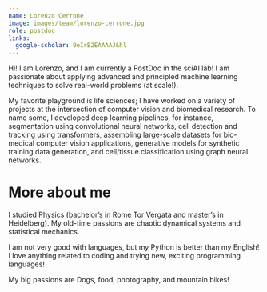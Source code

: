 ```yaml
---
name: Lorenzo Cerrone
image: images/team/lorenzo-cerrone.jpg
role: postdoc
links:
  google-scholar: 0eIrB2EAAAAJ&hl
---
```


Hi! I am Lorenzo, and I am currently a PostDoc in the sciAI lab!
I am passionate about applying advanced and principled machine learning techniques to solve real-world problems (at scale!).

 My favorite playground is life sciences; I have worked on a variety of projects at the intersection of computer vision and biomedical research. To name some, I developed deep learning pipelines, for instance, segmentation using convolutional neural networks, cell detection and tracking using transformers, assembling large-scale datasets for bio-medical computer vision applications, generative models for synthetic training data generation, and cell/tissue classification using graph neural networks. 
 
# More about me 
I studied Physics (bachelor’s in Rome Tor Vergata and master’s in Heidelberg). My old-time passions are chaotic dynamical systems and statistical mechanics.

I am not very good with languages, but my Python is better than my English! I love anything related to coding and trying new, exciting programming languages!

My big passions are Dogs, food, photography, and mountain bikes! 

